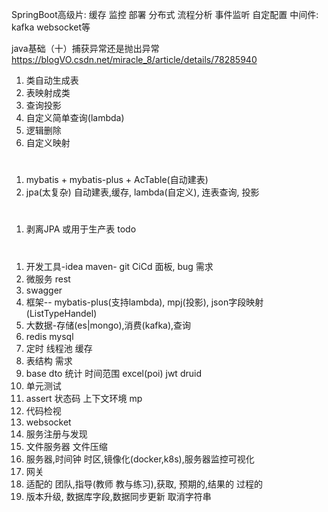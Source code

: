 SpringBoot高级片:
    缓存
    监控
    部署
    分布式
    流程分析
    事件监听
    自定配置
    中间件: kafka websocket等

java基础（十）捕获异常还是抛出异常
https://blogVO.csdn.net/miracle_8/article/details/78285940


1. 类自动生成表
2. 表映射成类
3. 查询投影
4. 自定义简单查询(lambda)
5. 逻辑删除
6. 自定义映射

#
1. mybatis + mybatis-plus + AcTable(自动建表)
2. jpa(太复杂) 自动建表,缓存, lambda(自定义), 连表查询, 投影

#  
1. 剥离JPA 或用于生产表 todo

# 
1. 开发工具-idea maven- git CiCd 面板, bug 需求
2. 微服务 rest
3. swagger
4. 框架-- mybatis-plus(支持lambda), mpj(投影), json字段映射(ListTypeHandel)
5. 大数据-存储(es|mongo),消费(kafka),查询
6. redis mysql
7. 定时 线程池 缓存
8. 表结构 需求
9. base dto 统计 时间范围 excel(poi) jwt druid
10. 单元测试
11. assert 状态码 上下文环境 mp
12. 代码检视
13. websocket
14. 服务注册与发现
15. 文件服务器 文件压缩
16. 服务器,时间钟 时区,镜像化(docker,k8s),服务器监控可视化
17. 网关
18. 适配的 团队,指导(教师 教与练习),获取, 预期的,结果的 过程的
19. 版本升级, 数据库字段,数据同步更新 取消字符串
